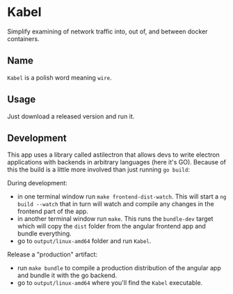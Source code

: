 # Kabel

Simplify examining of network traffic into, out of, and between docker containers.

## Name

`Kabel` is a polish word meaning `wire`.

## Usage

Just download a released version and run it.

## Development

This app uses a library called astilectron that allows devs to write electron applications
with backends in arbitrary languages (here it's GO). Because of this the build is a little more
involved than just running `go build`:

During development:
* in one terminal window run `make frontend-dist-watch`. This will start a `ng build --watch` that in turn will watch and 
compile any changes in the frontend part of the app.
* in another terminal window run `make`. This runs the `bundle-dev` target which will copy the `dist` folder
from the angular frontend app and bundle everything.
* go to `output/linux-amd64` folder and run `Kabel`.

Release a "production" artifact:
* run `make bundle` to compile a production distribution of the angular app and bundle it with the go backend.
* go to `output/linux-amd64` where you'll find the `Kabel` executable.
 